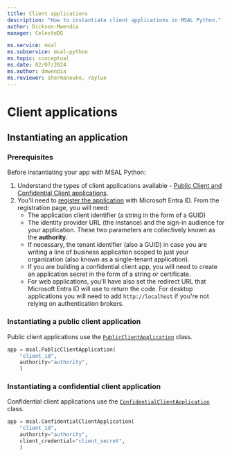 ```yaml
---
title: Client applications
description: "How to instantiate client applications in MSAL Python."
author: Dickson-Mwendia
manager: CelesteDG

ms.service: msal
ms.subservice: msal-python
ms.topic: conceptual
ms.date: 02/07/2024
ms.author: dmwendia
ms.reviewer: shermanouko, rayluo
---
```


# Client applications

## Instantiating an application

### Prerequisites

Before instantiating your app with MSAL Python:

1. Understand the types of client applications available - [Public Client and Confidential Client applications](/azure/active-directory/develop/msal-client-applications).
1. You'll need to [register the application](/azure/active-directory/develop/quickstart-register-app) with Microsoft Entra ID. From the registration page, you will need:
    - The application client identifier (a string in the form of a GUID)
    - The identity provider URL (the instance) and the sign-in audience for your application. These two parameters are collectively known as the **authority**.
    - If necessary, the tenant identifier (also a GUID) in case you are writing a line of business application scoped to just your organization (also known as a single-tenant application).
    - If you are building a confidential client app, you will need to create an application secret in the form of a string or certificate.
    - For web applications, you'll have also set the redirect URL that Microsoft Entra ID will use to return the code. For desktop applications you will need to add `http://localhost` if you're not relying on authentication brokers.

### Instantiating a public client application

Public client applications use the [`PublicClientApplication`](xref:msal.application.PublicClientApplication) class.

```python
app = msal.PublicClientApplication(
    "client_id",
    authority="authority",
    )
```

### Instantiating a confidential client application

Confidential client applications use the [`ConfidentialClientApplication`](xref:msal.application.ConfidentialClientApplication) class.

```python
app = msal.ConfidentialClientApplication(
    "client_id",
    authority="authority",
    client_credential="client_secret",
    )
```
